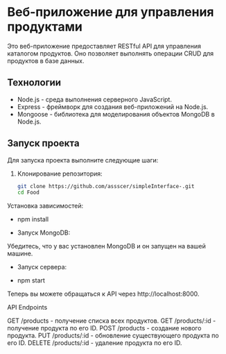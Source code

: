 # Веб-приложение для управления продуктами

Это веб-приложение предоставляет RESTful API для управления каталогом продуктов. Оно позволяет выполнять операции CRUD для продуктов в базе данных.

## Технологии

- Node.js - среда выполнения серверного JavaScript.
- Express - фреймворк для создания веб-приложений на Node.js.
- Mongoose - библиотека для моделирования объектов MongoDB в Node.js.

## Запуск проекта

Для запуска проекта выполните следующие шаги:

1. Клонирование репозитория:
   ```sh
   git clone https://github.com/assscer/simpleInterface-.git
   cd Food


Установка зависимостей:

- npm install

- Запуск MongoDB:

Убедитесь, что у вас установлен MongoDB и он запущен на вашей машине.

- Запуск сервера:

- npm start

Теперь вы можете обращаться к API через http://localhost:8000.

API Endpoints

GET /products - получение списка всех продуктов.
GET /products/:id - получение продукта по его ID.
POST /products - создание нового продукта.
PUT /products/:id - обновление существующего продукта по его ID.
DELETE /products/:id - удаление продукта по его ID.